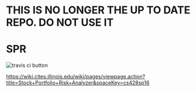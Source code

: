# THIS IS NO LONGER THE UP TO DATE REPO. DO NOT USE IT

# SPR
![travis ci button](https://travis-ci.org/Stock-Portfolio-Risk-Analyzer/spr.svg?branch=master)

https://wiki.cites.illinois.edu/wiki/pages/viewpage.action?title=Stock+Portfolio+Risk+Analyzer&spaceKey=cs428sp16

